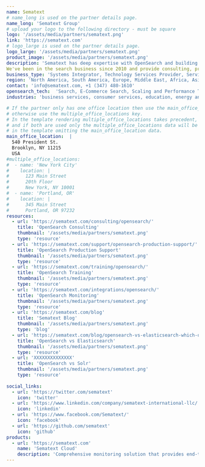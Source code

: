 ```yaml
---
name: Sematext
# name_long is used on the partner details page.
name_long: 'Sematext Group'
# upload your logo to the following directory - must be square
logo: '/assets/media/partners/sematext.png'
link: 'https://sematext.com'
# logo_large is used on the partner details page.
logo_large: '/assets/media/partners/sematext.png'
product_image: '/assets/media/partners/sematext.png'
description: 'Sematext has deep expertise with OpenSearch and building search applications on top of it.  We've helped 100s of organizations with OpenSearch, Elasticsearch, and Solr.
We've been in the search business since 2010 and provide consulting, production support, training for OpenSearch, Elasticsearch, and Apache Solr.'
business_type: 'Systems Integrator, Technology Services Provider, Services Organisation, Consultancy &amp; Training, ISV'
region: 'North America, South America, Europe, Middle East, Africa, Asia Pacific, Australia'
contact: 'info@sematext.com, +1 (347) 480-1610'
opensearch_tech:  'Search, E-Commerce Search, Scaling and Performance Tuning, Search Relevance, Vector based search, Log Analytics, Observability'
industries: 'business services, consumer services, education, energy and utilities, financial services, healthcare, media and entertainment, public sector, non-profit, retail, software and technology'

# If the partner only has one office location then use the main_office_location key
# otherwise use the multiple_office_locations key.
# In the template rendering multiple_office_locations takes precedent,
# and if both are used only the multiple_office_locations data will be rendered
# in the template omitting the main_office_location data.
main_office_location:  |
  540 President St.
  Brooklyn, NY 11215
  USA
#multiple_office_locations:
#  - name: 'New York City'
#    location: |
#      123 Main Street 
#      20th Floor
#      New York, NY 10001
#  - name: 'Portland, OR'
#    location: |
#      345 Main Street
#      Portland, OR 97232
resources:
  - url: 'https://sematext.com/consulting/opensearch/'
    title: 'OpenSearch Consulting'
    thumbnail: '/assets/media/partners/sematext.png'
    type: 'resource'
  - url: 'https://sematext.com/support/opensearch-production-support/'
    title: 'OpenSearch Production Support'
    thumbnail: '/assets/media/partners/sematext.png'
    type: 'resource'
  - url: 'https://sematext.com/training/opensearch/'
    title: 'OpenSearch Training'
    thumbnail: '/assets/media/partners/sematext.png'
    type: 'resource'
  - url: 'https://sematext.com/integrations/opensearch/'
    title: 'OpenSearch Monitoring'
    thumbnail: '/assets/media/partners/sematext.png'
    type: 'resource'
  - url: 'https://sematext.com/blog'
    title: 'Sematext Blog'
    thumbnail: '/assets/media/partners/sematext.png'
    type: 'blog'
  - url: 'https://sematext.com/blog/opensearch-vs-elasticsearch-which-one-is-better-sematext/'
    title: 'OpenSearch vs Elasticsearch'
    thumbnail: '/assets/media/partners/sematext.png'
    type: 'resource'
  - url: 'XXXXXXXXXXXXXX'
    title: 'OpenSearch vs Solr'
    thumbnail: '/assets/media/partners/sematext.png'
    type: 'resource'
   
social_links:
  - url: 'https://twitter.com/sematext'
    icon: 'twitter'
  - url: 'https://www.linkedin.com/company/sematext-international-llc/'
    icon: 'linkedin'
  - url: 'https://www.facebook.com/Sematext/'
    icon: 'facebook'
  - url: 'https://github.com/sematext'
    icon: 'github'
products:
  - url: 'https://sematext.com'
    name: 'Sematext Cloud'
    description: 'Comprehensive monitoring solution that provides end-to-end visibility from the performance of your infrastructure to the availability of your SaaS applications.'
---
```

